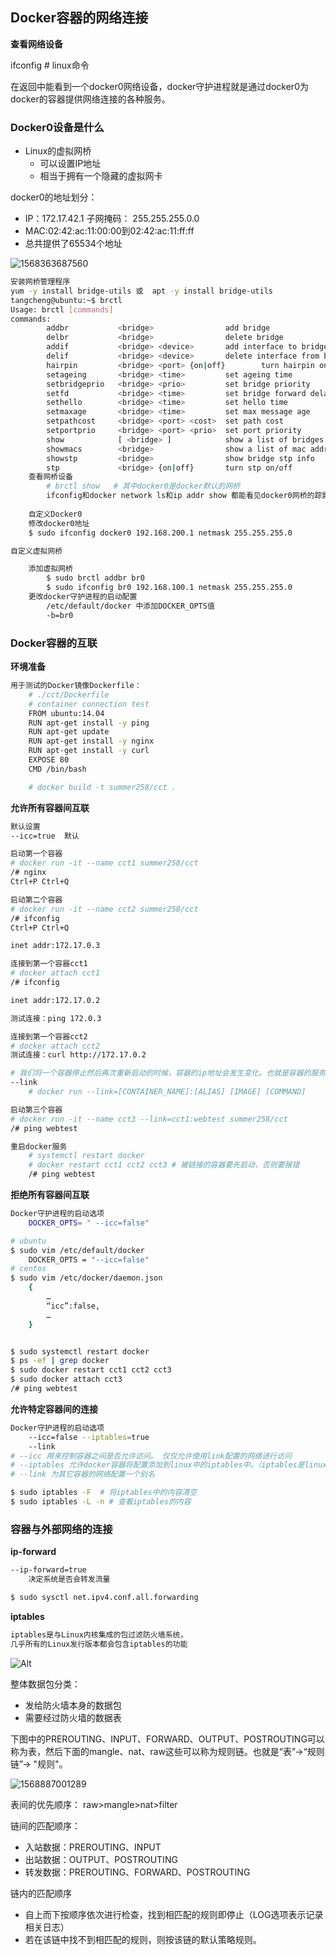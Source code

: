 ## Docker容器的网络连接

**查看网络设备**

ifconfig  # linux命令

​	在返回中能看到一个docker0网络设备，docker守护进程就是通过docker0为docker的容器提供网络连接的各种服务。

### Docker0设备是什么

- Linux的虚拟网桥
  - 可以设置IP地址
  - 相当于拥有一个隐藏的虚拟网卡

docker0的地址划分：

- IP：172.17.42.1    子网掩码： 255.255.255.0.0
- MAC:02:42:ac:11:00:00到02:42:ac:11:ff:ff
- 总共提供了65534个地址

![1568363687560](.\img\1568363687560.png)

```bash
安装网桥管理程序
yum -y install bridge-utils 或  apt -y install bridge-utils
tangcheng@ubuntu:~$ brctl
Usage: brctl [commands]
commands:
        addbr           <bridge>                add bridge
        delbr           <bridge>                delete bridge
        addif           <bridge> <device>       add interface to bridge
        delif           <bridge> <device>       delete interface from bridge
        hairpin         <bridge> <port> {on|off}        turn hairpin on/off
        setageing       <bridge> <time>         set ageing time
        setbridgeprio   <bridge> <prio>         set bridge priority
        setfd           <bridge> <time>         set bridge forward delay
        sethello        <bridge> <time>         set hello time
        setmaxage       <bridge> <time>         set max message age
        setpathcost     <bridge> <port> <cost>  set path cost
        setportprio     <bridge> <port> <prio>  set port priority
        show            [ <bridge> ]            show a list of bridges
        showmacs        <bridge>                show a list of mac addrs
        showstp         <bridge>                show bridge stp info
        stp             <bridge> {on|off}       turn stp on/off
    查看网桥设备
        # brctl show   # 其中docker0是docker默认的网桥
        ifconfig和docker network ls和ip addr show 都能看见docker0网桥的踪影
        
    自定义Docker0
    修改docker0地址
    $ sudo ifconfig docker0 192.168.200.1 netmask 255.255.255.0

自定义虚拟网桥

    添加虚拟网桥
        $ sudo brctl addbr br0
        $ sudo ifconfig br0 192.168.100.1 netmask 255.255.255.0
    更改docker守护进程的启动配置
        /etc/default/docker 中添加DOCKER_OPTS值
        -b=br0
```

### Docker容器的互联

**环境准备**

```bash
用于测试的Docker镜像Dockerfile：
    # ./cct/Dockerfile
    # container connection test
    FROM ubuntu:14.04
    RUN apt-get install -y ping
    RUN apt-get update
    RUN apt-get install -y nginx
    RUN apt-get install -y curl
    EXPOSE 80
    CMD /bin/bash

    # docker build -t summer258/cct .
```

**允许所有容器间互联**

```bash
默认设置
--icc=true  默认

启动第一个容器
# docker run -it --name cct1 summer258/cct
/# nginx
Ctrl+P Ctrl+Q

启动第二个容器
# docker run -it --name cct2 summer258/cct
/# ifconfig
Ctrl+P Ctrl+Q

inet addr:172.17.0.3

连接到第一个容器cct1
# docker attach cct1
/# ifconfig

inet addr:172.17.0.2

测试连接：ping 172.0.3

连接到第一个容器cct2
# docker attach cct2
测试连接：curl http://172.17.0.2

# 我们将一个容器停止然后再次重新启动的时候，容器的ip地址会发生变化。也就是容器的服务如果通过ip地址去暴露，那么这个服务是不可靠的，这个时候我们可以为其它的容器取一个别名。
--link
    # docker run --link=[CONTAINER_NAME]:[ALIAS] [IMAGE] [COMMAND]

启动第三个容器
# docker run -it --name cct3 --link=cct1:webtest summer258/cct
/# ping webtest

重启docker服务
    # systemctl restart docker
    # docker restart cct1 cct2 cct3 # 被链接的容器要先启动，否则要报错
    /# ping webtest
```

**拒绝所有容器间互联**

```bash
Docker守护进程的启动选项
    DOCKER_OPTS= " --icc=false"

# ubuntu
$ sudo vim /etc/default/docker
    DOCKER_OPTS = "--icc=false"
# centos
$ sudo vim /etc/docker/daemon.json
    {
        …
        “icc”:false,
        …
    }


$ sudo systemctl restart docker
$ ps -ef | grep docker
$ sudo docker restart cct1 cct2 cct3
$ sudo docker attach cct3
/# ping webtest
```

**允许特定容器间的连接**

```bash
Docker守护进程的启动选项
    --icc=false --iptables=true
    --link
# --icc 用来控制容器之间是否允许访问。 仅仅允许使用link配置的网络进行访问
# --iptables 允许docker容器将配置添加到linux中的iptables中。（iptables是linux中控制网络访问的重要组件）
# --link 为其它容器的网络配置一个别名

$ sudo iptables -F  # 将iptables中的内容清空
$ sudo iptables -L -n # 查看iptables的内容
```

### 容器与外部网络的连接

**ip-forward**

```bash
--ip-forward=true
    决定系统是否会转发流量

$ sudo sysctl net.ipv4.conf.all.forwarding
```

**iptables**

```bash
iptables是与Linux内核集成的包过滤防火墙系统，
几乎所有的Linux发行版本都会包含iptables的功能
```

![Alt](.\img\20190802105416694.png)

整体数据包分类：

- 发给防火墙本身的数据包	
- 需要经过防火墙的数据表

下图中的PREROUTING、INPUT、FORWARD、OUTPUT、POSTROUTING可以称为表，然后下面的mangle、nat、raw这些可以称为规则链。也就是“表”->“规则链”-> "规则"。

![1568887001289](.\img\1568887001289.png)

表间的优先顺序： raw>mangle>nat>filter

链间的匹配顺序：

- 入站数据：PREROUTING、INPUT
- 出站数据：OUTPUT、POSTROUTING
- 转发数据：PREROUTING、FORWARD、POSTROUTING

链内的匹配顺序

- 自上而下按顺序依次进行检查，找到相匹配的规则即停止（LOG选项表示记录相关日志）
- 若在该链中找不到相匹配的规则，则按该链的默认策略规则。
